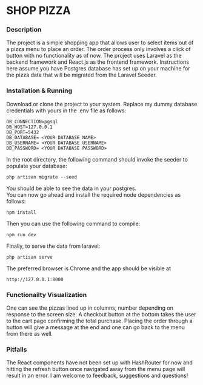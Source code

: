# SHOP PIZZA

### Description

The project is a simple shopping app that allows user to select items out of a pizza menu to place an order. The order process only involves a click of button with no functionality as of now. The project uses Laravel as the backend framework and React.js as the frontend framework. Instructions here assume you have Postgres database has set up on your machine for the pizza data that will be migrated from the Laravel Seeder.

### Installation & Running

Download or clone the project to your system. Replace my dummy database credentials with yours in the .env file as follows:

    DB_CONNECTION=pgsql
    DB_HOST=127.0.0.1
    DB_PORT=5432
    DB_DATABASE= <YOUR DATABASE NAME>
    DB_USERNAME= <YOUR DATABASE USERNAME>
    DB_PASSWORD= <YOUR DATABASE PASSWORD>

In the root directory, the following command should invoke the seeder to populate your database:

    php artisan migrate --seed

You should be able to see the data in your postgres.  
You can now go ahead and install the required node dependencies as follows:

    npm install

Then you can use the following command to compile:

    npm run dev

Finally, to serve the data from laravel:

    php artisan serve

The preferred browser is Chrome and the app should be visible at   
    
    http://127.0.0.1:8000

### Functionailty Visualization

One can see the pizzas lined up in columns, number depending on response to the screen size. A checkout button at the bottom takes the user to the cart page confirming the total purchase. Placing the order through a button will give a message at the end and one can go back to the menu from there as well.

### Pitfalls

The React components have not been set up with HashRouter for now and hitting the refresh button once navigated away from the menu page will result in an error. I am welcome to feedback, suggestions and questions!